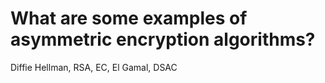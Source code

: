 # What are some examples of asymmetric encryption algorithms?

Diffie Hellman, RSA, EC, El Gamal, DSAC
